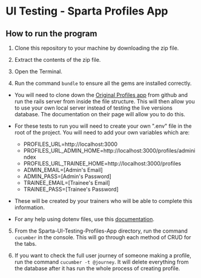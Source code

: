 # UI Testing - Sparta Profiles App

## How to run the program
1. Clone this repository to your machine by downloading the zip file.

2. Extract the contents of the zip file.

3. Open the Terminal.

4. Run the command ``bundle`` to ensure all the gems are installed correctly.
  - You will need to clone down the [Original Profiles app](https://github.com/spartaglobal/Profiles) from github and run the rails server from inside the file structure. This will then allow you to use your own local server instead of testing the live versions database. The documentation on their page will allow you to do this.
  - For these tests to run you will need to create your own ".env" file in the root of the project. You will need to add your own variables which are:
    - PROFILES_URL=http://localhost:3000
    - PROFILES_URL_ADMIN_HOME=http://localhost:3000/profiles/adminindex
    - PROFILES_URL_TRAINEE_HOME=http://localhost:3000/profiles
    - ADMIN_EMAIL=[Admin's Email]
    - ADMIN_PASS=[Admin's Password]
    - TRAINEE_EMAIL=[Trainee's Email]
    - TRAINEE_PASS=[Trainee's Password]
  - These will be created by your trainers who will be able to complete this information.

  - For any help using dotenv files, use this [documentation](https://github.com/bkeepers/dotenv).

5. From the Sparta-UI-Testing-Profiles-App directory, run the command ``cucumber`` in the console. This will go through each method of CRUD for the tabs.

6. If you want to check the full user journey of someone making a profile, run the command ``cucumber -t @journey``. It will delete everything from the database after it has run the whole process of creating profile.
